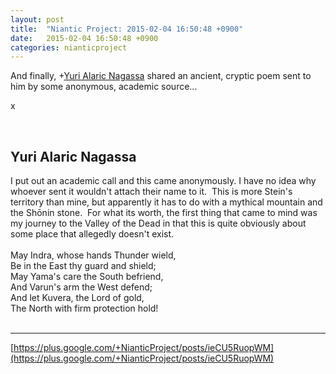 ```yaml
---
layout: post
title:  "Niantic Project: 2015-02-04 16:50:48 +0900"
date:   2015-02-04 16:50:48 +0900
categories: nianticproject
---
```

And finally, +[Yuri Alaric Nagassa](https://plus.google.com/108841352205789260050 "") shared an ancient, cryptic poem sent to him by some anonymous, academic source...

x<div class="shared"><br /><h2>Yuri Alaric Nagassa</h2>I put out an academic call and this came anonymously. I have no idea why whoever sent it wouldn't attach their name to it.  This is more Stein's territory than mine, but apparently it has to do with a mythical mountain and the Shōnin stone.  For what its worth, the first thing that came to mind was my journey to the Valley of the Dead in that this is quite obviously about some place that allegedly doesn't exist.<br /><br />May Indra, whose hands Thunder wield,<br />Be in the East thy guard and shield;<br />May Yama's care the South befriend,<br />And Varun's arm the West defend;<br />And let Kuvera, the Lord of gold,<br />The North with firm protection hold!<br /><br /></div>
- - -
[https://plus.google.com/+NianticProject/posts/ieCU5RuopWM](https://plus.google.com/+NianticProject/posts/ieCU5RuopWM)
